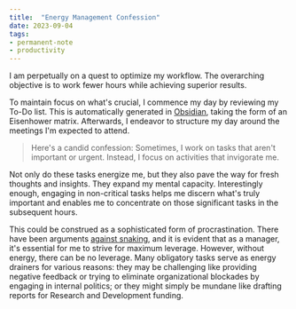 ```yaml
---
title:  "Energy Management Confession"
date: 2023-09-04
tags: 
- permanent-note 
- productivity
---
```


I am perpetually on a quest to optimize my workflow. The overarching objective is to work fewer hours while achieving superior results. 

To maintain focus on what's crucial, I commence my day by reviewing my To-Do list. This is automatically generated in [Obsidian](notes/My%20workflow%20for%20my%20public%20second%20brain.md), taking the form of an Eisenhower matrix. Afterwards, I endeavor to structure my day around the meetings I'm expected to attend.

> Here's a candid confession: Sometimes, I work on tasks that aren't important or urgent. Instead, I focus on activities that invigorate me.

Not only do these tasks energize me, but they also pave the way for fresh thoughts and insights. They expand my mental capacity. Interestingly enough, engaging in non-critical tasks helps me discern what's truly important and enables me to concentrate on those significant tasks in the subsequent hours.

This could be construed as a sophisticated form of procrastination. There have been arguments [against snaking](literature-notes/Articles/Guides%20%20Work%20on%20What%20Matters.md), and it is evident that as a manager, it's essential for me to strive for maximum leverage.  However, without energy, there can be no leverage. Many obligatory tasks serve as energy drainers for various reasons: they may be challenging like providing negative feedback or trying to eliminate organizational blockades by engaging in internal politics; or they might simply be mundane like drafting reports for Research and Development funding.








